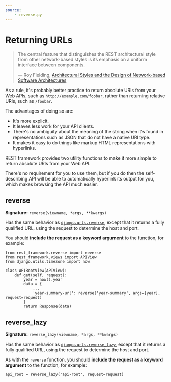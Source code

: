 ```yaml
---
source:
    - reverse.py
---
```


# Returning URLs

> The central feature that distinguishes the REST architectural style from other network-based styles is its emphasis on a uniform interface between components.
>
> &mdash; Roy Fielding, [Architectural Styles and the Design of Network-based Software Architectures][cite]

As a rule, it's probably better practice to return absolute URIs from your Web APIs, such as `http://example.com/foobar`, rather than returning relative URIs, such as `/foobar`.

The advantages of doing so are:

* It's more explicit.
* It leaves less work for your API clients.
* There's no ambiguity about the meaning of the string when it's found in representations such as JSON that do not have a native URI type.
* It makes it easy to do things like markup HTML representations with hyperlinks.

REST framework provides two utility functions to make it more simple to return absolute URIs from your Web API.

There's no requirement for you to use them, but if you do then the self-describing API will be able to automatically hyperlink its output for you, which makes browsing the API much easier.

## reverse

**Signature:** `reverse(viewname, *args, **kwargs)`

Has the same behavior as [`django.urls.reverse`][reverse], except that it returns a fully qualified URL, using the request to determine the host and port.

You should **include the request as a keyword argument** to the function, for example:

    from rest_framework.reverse import reverse
    from rest_framework.views import APIView
    from django.utils.timezone import now

    class APIRootView(APIView):
        def get(self, request):
            year = now().year
            data = {
                ...
                'year-summary-url': reverse('year-summary', args=[year], request=request)
            }
            return Response(data)

## reverse_lazy

**Signature:** `reverse_lazy(viewname, *args, **kwargs)`

Has the same behavior as [`django.urls.reverse_lazy`][reverse-lazy], except that it returns a fully qualified URL, using the request to determine the host and port.

As with the `reverse` function, you should **include the request as a keyword argument** to the function, for example:

    api_root = reverse_lazy('api-root', request=request)

[cite]: https://www.ics.uci.edu/~fielding/pubs/dissertation/rest_arch_style.htm#sec_5_1_5
[reverse]: https://docs.djangoproject.com/en/stable/ref/urlresolvers/#reverse
[reverse-lazy]: https://docs.djangoproject.com/en/stable/ref/urlresolvers/#reverse-lazy
